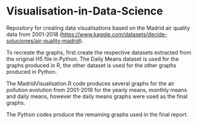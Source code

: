 # Visualisation-in-Data-Science
Repository for creating data visualisations based on the Madrid air quality data from 2001-2018 (https://www.kaggle.com/datasets/decide-soluciones/air-quality-madrid).

To recreate the graphs, first create the respective datasets extracted from the original H5 file in Python. The Daily Means dataset is used for the graphs produced in R, the other dataset is used for the other graphs produced in Python.

The MadridVisualisation.R code produces several graphs for the air pollution evolution from 2001-2018 for the yearly means, monthly means and daily means, however the daily means graphs were used as the final graphs.

The Python codes produce the remaining graphs used in the final report.

